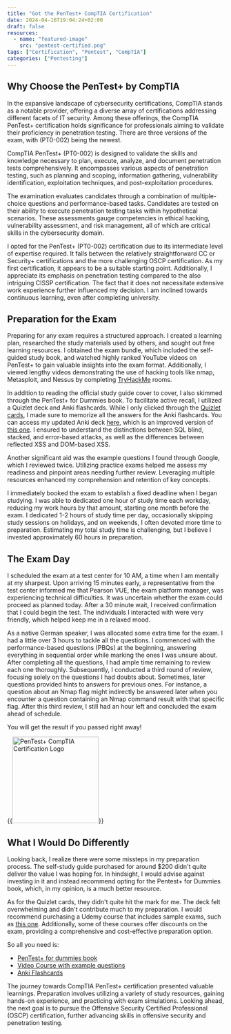 ```yaml
---
title: "Got the PenTest+ CompTIA Certification"
date: 2024-04-16T19:04:24+02:00
draft: false
resources:
  - name: "featured-image"
    src: "pentest-certified.png"
tags: ["Certification", "Pentest", "CompTIA"]
categories: ["Pentesting"]
---
```



## Why Choose the PenTest+ by CompTIA

In the expansive landscape of cybersecurity certifications, CompTIA stands as a notable provider, offering a diverse array of certifications addressing different facets of IT security. Among these offerings, the CompTIA PenTest+ certification holds significance for professionals aiming to validate their proficiency in penetration testing. There are three versions of the exam, with (PT0-002) being the newest.

CompTIA PenTest+ (PT0-002) is designed to validate the skills and knowledge necessary to plan, execute, analyze, and document penetration tests comprehensively. It encompasses various aspects of penetration testing, such as planning and scoping, information gathering, vulnerability identification, exploitation techniques, and post-exploitation procedures.

The examination evaluates candidates through a combination of multiple-choice questions and performance-based tasks. Candidates are tested on their ability to execute penetration testing tasks within hypothetical scenarios. These assessments gauge competencies in ethical hacking, vulnerability assessment, and risk management, all of which are critical skills in the cybersecurity domain.

I opted for the PenTest+ (PT0-002) certification due to its intermediate level of expertise required. It falls between the relatively straightforward CC or Security+ certifications and the more challenging OSCP certification. As my first certification, it appears to be a suitable starting point. Additionally, I appreciate its emphasis on penetration testing compared to the also intriguing CISSP certification. The fact that it does not necessitate extensive work experience further influenced my decision. I am inclined towards continuous learning, even after completing university.

## Preparation for the Exam

Preparing for any exam requires a structured approach. I created a learning plan, researched the study materials used by others, and sought out free learning resources. I obtained the exam bundle, which included the self-guided study book, and watched highly ranked YouTube videos on PenTest+ to gain valuable insights into the exam format. Additionally, I viewed lengthy videos demonstrating the use of hacking tools like nmap, Metasploit, and Nessus by completing [TryHackMe](https://tryhackme.com/) rooms.

In addition to reading the official study guide cover to cover, I also skimmed through the PenTest+ for Dummies book. To facilitate active recall, I utilized a Quizlet deck and Anki flashcards. While I only clicked through the [Quizlet cards](https://quizlet.com/437402289/pt0-002-attacks-flash-cards/?funnelUUID=4e64647b-8239-4202-9080-24afcaef9998), I made sure to memorize all the answers for the Anki flashcards. You can access my updated Anki deck [here](https://ankiweb.net/shared/info/1618555102), which is an improved version of [this one](https://ankiweb.net/shared/info/1248069239). I ensured to understand the distinctions between SQL blind, stacked, and error-based attacks, as well as the differences between reflected XSS and DOM-based XSS.

Another significant aid was the example questions I found through Google, which I reviewed twice. Utilizing practice exams helped me assess my readiness and pinpoint areas needing further review. Leveraging multiple resources enhanced my comprehension and retention of key concepts.

I immediately booked the exam to establish a fixed deadline when I began studying. I was able to dedicated one hour of study time each workday, reducing my work hours by that amount, starting one month before the exam. I dedicated 1-2 hours of study time per day, occasionally skipping study sessions on holidays, and on weekends, I often devoted more time to preparation. Estimating my total study time is challenging, but I believe I invested approximately 60 hours in preparation.

## The Exam Day

I scheduled the exam at a test center for 10 AM, a time when I am mentally at my sharpest. Upon arriving 15 minutes early, a representative from the test center informed me that Pearson VUE, the exam platform manager, was experiencing technical difficulties. It was uncertain whether the exam could proceed as planned today. After a 30 minute wait, I received confirmation that I could begin the test. The individuals I interacted with were very friendly, which helped keep me in a relaxed mood.

As a native German speaker, I was allocated some extra time for the exam. I had a little over 3 hours to tackle all the questions. I commenced with the performance-based questions (PBQs) at the beginning, answering everything in sequential order while marking the ones I was unsure about. After completing all the questions, I had ample time remaining to review each one thoroughly. Subsequently, I conducted a third round of review, focusing solely on the questions I had doubts about. Sometimes, later questions provided hints to answers for previous ones. For instance, a question about an Nmap flag might indirectly be answered later when you encounter a question containing an Nmap command result with that specific flag. After this third review, I still had an hour left and concluded the exam ahead of schedule.

You will get the result if you passed right away!

{{<image src="pentest-certified.png" alt="PenTest+ CompTIA Certification Logo" width="200px" max-width="200px" caption="After passing the exam I am allowed to show of with this cool logo.">}}

## What I Would Do Differently

Looking back, I realize there were some missteps in my preparation process. The self-study guide purchased for around $200 didn't quite deliver the value I was hoping for. In hindsight, I would advise against investing in it and instead recommend opting for the Pentest+ for Dummies book, which, in my opinion, is a much better resource.

As for the Quizlet cards, they didn't quite hit the mark for me. The deck felt overwhelming and didn't contribute much to my preparation. I would recommend purchasing a Udemy course that includes sample exams, such as [this one](https://www.udemy.com/course/pentestplus/?couponCode=ST7MT41824). Additionally, some of these courses offer discounts on the exam, providing a comprehensive and cost-effective preparation option.

So all you need is:
- [PenTest+ for dummies book](https://www.amazon.com/CompTIA-Pentest-Certification-Dummies-Computer/dp/1119867274/ref=sr_1_1?crid=1S9D3SGT6CSCG&dib=eyJ2IjoiMSJ9.vY7w1hJtheMil-9NAo6CdhHa6eDqCmgXNPCcCnIVhvaW6WhRi8mvFkzLlrPEauR40PBZix8POoF43mxH2ld1ZznaTEbRL6c8pXpWT_XmnrZjrHm6ibbnD62AgcGOGK5CPopal4nm6DjqJ8so15Jekjih2uCX_VhMM2Tnk-93bfDgEMR467a-ZpHwnmQVT8997upkEZmxfK2r08nObmBnO57GCb5q3kk_qP-E7f3kj7I.INMVXEcfYVN1QBxz433R4uEhBJ9i-XOUPdLkIDadYag&dib_tag=se&keywords=comptia+pentest%2B+certification+for+dummies&qid=1713563652&s=books&sprefix=comptia+pentest%2B+certification+for+dummies%2Cstripbooks-intl-ship%2C174&sr=1-1)
- [Video Course with example questions](https://www.udemy.com/course/pentestplus/?couponCode=ST7MT41824)
- [Anki Flashcards](https://ankiweb.net/shared/info/1618555102)

The journey towards CompTIA PenTest+ certification presented valuable learnings. Preparation involves utilizing a variety of study resources, gaining hands-on experience, and practicing with exam simulations. Looking ahead, the next goal is to pursue the Offensive Security Certified Professional (OSCP) certification, further advancing skills in offensive security and penetration testing.


<img src="https://vg04.met.vgwort.de/na/5b88ade2737341209e46ef641851d0bb" width="1" height="1" alt="">

<script data-goatcounter="https://martin-renze.goatcounter.com/count"
        async src="//gc.zgo.at/count.js"></script>
